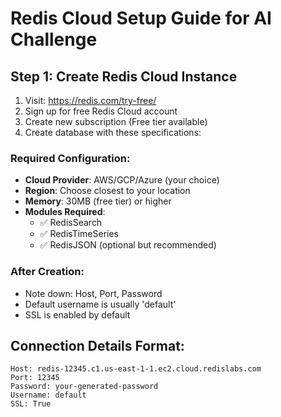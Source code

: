 # Redis Cloud Setup Guide for AI Challenge

## Step 1: Create Redis Cloud Instance

1. Visit: https://redis.com/try-free/
2. Sign up for free Redis Cloud account
3. Create new subscription (Free tier available)
4. Create database with these specifications:

### Required Configuration:
- **Cloud Provider**: AWS/GCP/Azure (your choice)
- **Region**: Choose closest to your location
- **Memory**: 30MB (free tier) or higher
- **Modules Required**:
  - ✅ RedisSearch
  - ✅ RedisTimeSeries
  - ✅ RedisJSON (optional but recommended)

### After Creation:
- Note down: Host, Port, Password
- Default username is usually 'default'
- SSL is enabled by default

## Connection Details Format:
```
Host: redis-12345.c1.us-east-1-1.ec2.cloud.redislabs.com
Port: 12345
Password: your-generated-password
Username: default
SSL: True
```
